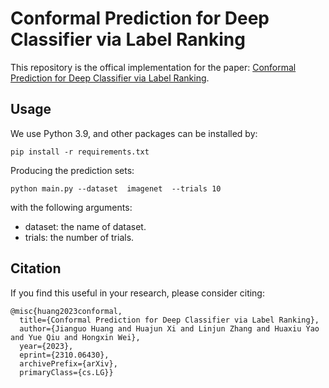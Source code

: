# Conformal Prediction for Deep Classifier via Label Ranking
This repository is the offical  implementation  for the paper: [Conformal Prediction for Deep Classifier via Label Ranking](https://arxiv.org/abs/2310.06430).

## Usage
We use Python 3.9, and other packages can be installed by:
```
pip install -r requirements.txt
```

Producing the prediction sets:
```
python main.py --dataset  imagenet  --trials 10
```
with the following arguments:
 - dataset: the name of dataset.
 - trials: the number of trials.



## Citation
If you find this useful in your research, please consider citing:

    @misc{huang2023conformal,
      title={Conformal Prediction for Deep Classifier via Label Ranking}, 
      author={Jianguo Huang and Huajun Xi and Linjun Zhang and Huaxiu Yao and Yue Qiu and Hongxin Wei},
      year={2023},
      eprint={2310.06430},
      archivePrefix={arXiv},
      primaryClass={cs.LG}}

